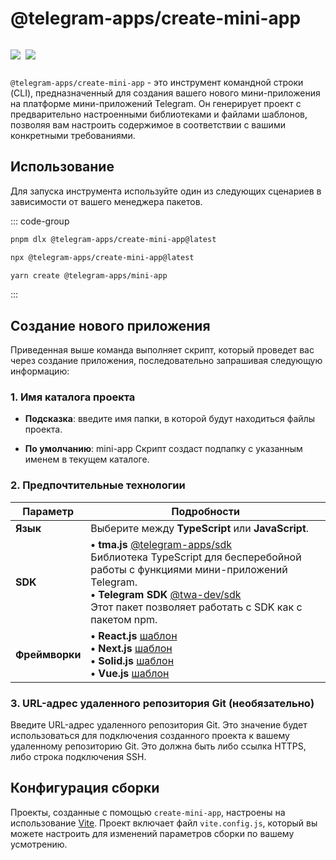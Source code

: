 # @telegram-apps/create-mini-app

<p style="display: inline-flex; gap: 8px">
  <a href="https://npmjs.com/package/@telegram-apps/create-mini-app">
    <img src="https://img.shields.io/npm/v/@telegram-apps/create-mini-app?logo=npm"/>
  </a>
  <a href="https://github.com/Telegram-Mini-Apps/telegram-apps/tree/master/packages/create-mini-app">
    <img src="https://img.shields.io/badge/source-black?logo=github"/>
  </a>
</p>

`@telegram-apps/create-mini-app` - это инструмент командной строки (CLI), предназначенный для создания вашего нового мини-приложения на платформе мини-приложений Telegram. Он генерирует проект с предварительно настроенными библиотеками и файлами шаблонов, позволяя вам настроить содержимое в соответствии с вашими конкретными требованиями.

## Использование

Для запуска инструмента используйте один из следующих сценариев в зависимости от вашего менеджера пакетов.

::: code-group

```bash [pnpm]
pnpm dlx @telegram-apps/create-mini-app@latest
```

```bash [npm]
npx @telegram-apps/create-mini-app@latest
```

```bash [yarn]
yarn create @telegram-apps/mini-app
```

:::

## Создание нового приложения

Приведенная выше команда выполняет скрипт, который проведет вас через создание приложения, последовательно запрашивая следующую информацию:

### 1. Имя каталога проекта

- **Подсказка**: введите имя папки, в которой будут находиться файлы проекта.

- **По умолчанию**: mini-app
  Скрипт создаст подпапку с указанным именем в текущем каталоге.

### 2. Предпочтительные технологии

| Параметр       | Подробности                                                                                                                                                                                                                                                                                                                                                                                                      |
| -------------- | ---------------------------------------------------------------------------------------------------------------------------------------------------------------------------------------------------------------------------------------------------------------------------------------------------------------------------------------------------------------------------------------------------------------- |
| **Язык**       | Выберите между **TypeScript** или **JavaScript**.                                                                                                                                                                                                                                                                                                                                                |
| **SDK**        | **• tma.js** [@telegram-apps/sdk](https://www.npmjs.com/package/@telegram-apps/sdk) <br/>Библиотека TypeScript для бесперебойной работы с функциями мини-приложений Telegram. <br/> **• Telegram SDK** [@twa-dev/sdk](https://www.npmjs.com/package/@twa-dev/sdk)<br/>Этот пакет позволяет работать с SDK как с пакетом npm.           |
| **Фреймворки** | **• React.js** [шаблон](https://github.com/Telegram-Mini-Apps/reactjs-template)<br/> **• Next.js** [шаблон](https://github.com/Telegram-Mini-Apps/nextjs-template)<br/> **• Solid.js** [шаблон](https://github.com/Telegram-Mini-Apps/solidjs-js-template)<br/> **• Vue.js** [шаблон](https://github.com/Telegram-Mini-Apps/vuejs-template)<br/> |

### 3. URL-адрес удаленного репозитория Git (необязательно)

Введите URL-адрес удаленного репозитория Git. Это значение будет использоваться для подключения созданного проекта к вашему удаленному репозиторию Git. Это должна быть либо ссылка HTTPS, либо строка подключения SSH.

## Конфигурация сборки

Проекты, созданные с помощью `create-mini-app`, настроены на использование [Vite](https://vite.dev/). Проект включает файл `vite.config.js`, который вы можете настроить для изменений параметров сборки по вашему усмотрению.
